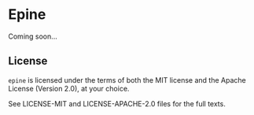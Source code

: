 # Epine

Coming soon...

## License

`epine` is licensed under the terms of both the MIT license and the Apache
License (Version 2.0), at your choice.

See LICENSE-MIT and LICENSE-APACHE-2.0 files for the full texts.
